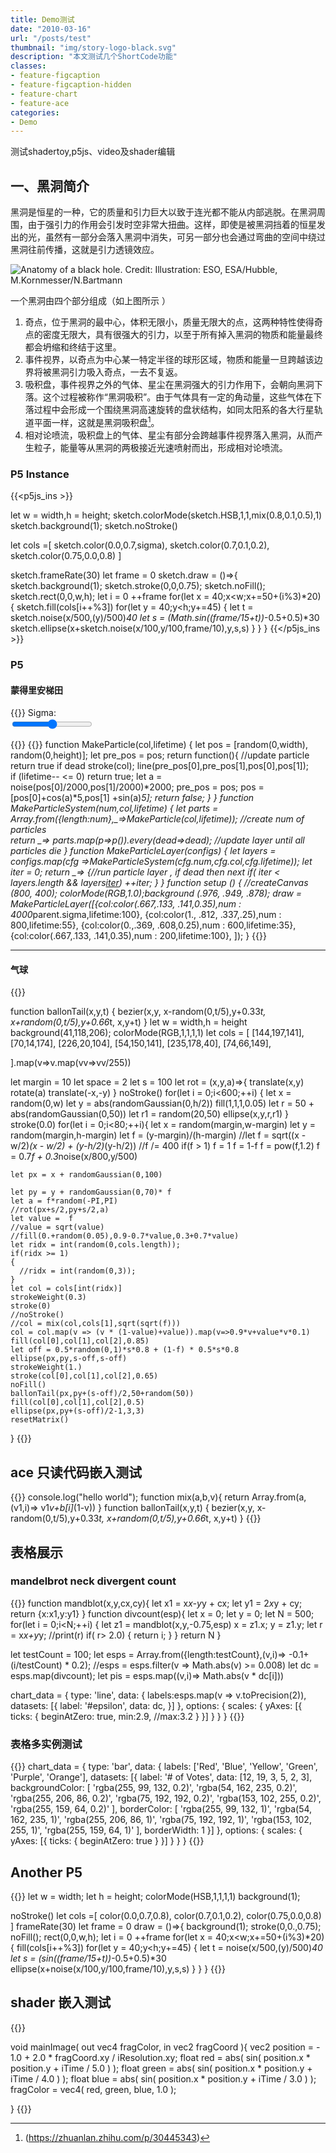 ```yaml
---
title: Demo测试
date: "2010-03-16"
url: "/posts/test"
thumbnail: "img/story-logo-black.svg"
description: "本文测试几个ShortCode功能"
classes:
- feature-figcaption
- feature-figcaption-hidden
- feature-chart
- feature-ace
categories:
- Demo
---
```

测试shadertoy,p5js、video及shader编辑
<!--more-->

## 一、黑洞简介
  

黑洞是恒星的一种，它的质量和引力巨大以致于连光都不能从内部逃脱。在黑洞周围，由于强引力的作用会引发时空非常大扭曲。这样，即使是被黑洞挡着的恒星发出的光，虽然有一部分会落入黑洞中消失，可另一部分也会通过弯曲的空间中绕过黑洞往前传播，这就是引力透镜效应。

![Anatomy of a black hole. Credit: Illustration: ESO, ESA/Hubble, M.Kornmesser/N.Bartmann](/img/blackhole/intro.jpg)


一个黑洞由四个部分组成（如上图所示 ）
  

1. 奇点，位于黑洞的最中心，体积无限小，质量无限大的点，这两种特性使得奇点的密度无限大，具有很强大的引力，以至于所有掉入黑洞的物质和能量最终都会坍缩和终结于这里。
1. 事件视界，以奇点为中心某一特定半径的球形区域，物质和能量一旦跨越该边界将被黑洞引力吸入奇点，一去不复返。
1. 吸积盘，事件视界之外的气体、星尘在黑洞强大的引力作用下，会朝向黑洞下落。这个过程被称作“黑洞吸积”。由于气体具有一定的角动量，这些气体在下落过程中会形成一个围绕黑洞高速旋转的盘状结构，如同太阳系的各大行星轨道平面一样，这就是黑洞吸积盘[^2]。
1. 相对论喷流，吸积盘上的气体、星尘有部分会跨越事件视界落入黑洞，从而产生粒子，能量等从黑洞的两极接近光速喷射而出，形成相对论喷流。  
[^2]:(https://zhuanlan.zhihu.com/p/30445343)



### P5 Instance
{{<p5js_ins  >}}


let w = width,h = height;
sketch.colorMode(sketch.HSB,1,1,mix(0.8,0.1,0.5),1)
sketch.background(1);
sketch.noStroke()

let cols =[
  sketch.color(0.0,0.7,sigma),
  sketch.color(0.7,0.1,0.2),
  sketch.color(0.75,0.0,0.8)
  ]

sketch.frameRate(30)
let frame = 0
sketch.draw = ()=>{
  sketch.background(1);
  sketch.stroke(0,0,0.75);
  sketch.noFill();
  sketch.rect(0,0,w,h);
  let i = 0
  ++frame
  for(let x = 40;x<w;x+=50+(i%3)*20)
  {
    sketch.fill(cols[i++%3])
    for(let y = 40;y<h;y+=45)
    {
      let t = sketch.noise(x/500,(y)/500)*40
      let s = (Math.sin((frame/15+t))*-0.5+0.5)*30 
      sketch.ellipse(x+sketch.noise(x/100,y/100,frame/10),y,s,s)
    }
  }
}
{{</p5js_ins >}}

### P5
#### 蒙得里安梯田
{{<rawhtml>}}
  Sigma: <span id="demo"></span><br>
  <input type="range" min="0" max="100" value="50" class="slider" id="myRange">
  
<script type="text/javascript" >
function mix(a,b,f){
  return a*f+(1-f)*b;
}  
var slider = document.getElementById("myRange");
var output = document.getElementById("demo");
run_interpolation = null
onSlideInput = function() {
  output.innerHTML = slider.value/100;
  sigma = (slider.value)/100.0;
  if(run_interpolation != null)
    run_interpolation();
}
slider.oninput = onSlideInput;
onSlideInput();

</script>
{{</rawhtml>}}
{{<p5js id=interpolation >}}
function MakeParticle(col,lifetime)
{
    let pos  = [random(0,width), random(0,height)]; let pre_pos = pos;
    return function(){ //update particle  return true if dead
      stroke(col); line(pre_pos[0],pre_pos[1],pos[0],pos[1]);     
      if (lifetime-- <= 0) return true;
      let a = noise(pos[0]/2000,pos[1]/2000)*2000;
      pre_pos = pos;
      pos = [pos[0]+cos(a)*5,pos[1] +sin(a)*5];
      return false;
    }
}
function MakeParticleSystem(num,col,lifetime)
{
    let parts = Array.from({length:num},_=>MakeParticle(col,lifetime)); //create num of particles   
    return  _=> parts.map(p=>p()).every(dead=>dead); //update layer until all particles die
}
function MakeParticleLayer(configs)
{
  let layers = configs.map(cfg =>MakeParticleSystem(cfg.num,cfg.col,cfg.lifetime));
  let iter = 0;
  return _=> {//run particle layer , if dead then next 
    if( iter < layers.length && layers[iter]()) ++iter;
  }
}
function setup () {
  //createCanvas (800, 400);
  colorMode(RGB,1.0);background (.976, .949, .878);
  draw = MakeParticleLayer([{col:color(.667,.133, .141,0.35),num : 4000*parent.sigma,lifetime:100},
      {col:color(1., .812, .337,.25),num : 800,lifetime:55},
      {col:color(0.,.369, .608,0.25),num : 600,lifetime:35},
      {col:color(.667,.133, .141,0.35),num : 200,lifetime:100},
    ]);
}
{{</p5js>}}

---

#### 气球
{{<p5js hideCode=false noSetup=true height=900 code-height=400 >}}

function ballonTail(x,y,t)
{
bezier(x,y,
       x-random(0,t/5),y+0.33*t,
       x+random(0,t/5),y+0.66*t,
       x,y+t)
}
let w = width,h = height
background(41,118,206);
colorMode(RGB,1,1,1,1)
let cols = [
  [144,197,141],  
  [70,14,174],
  [226,20,104], 
  [54,150,141],
  [235,178,40],
  [74,66,149],
  
].map(v=>v.map(vv=>vv/255))

let margin = 10
let space = 2
let s = 100
let rot = (x,y,a)=>{
  translate(x,y)
  rotate(a)
  translate(-x,-y)
}
noStroke()
for(let i = 0;i<600;++i)
{
  let x = random(0,w)
  let y = abs(randomGaussian(0,h/2))
  fill(1,1,1,0.05)
  let r = 50 + abs(randomGaussian(0,50))
  let r1 = random(20,50)
  ellipse(x,y,r,r1)
}
stroke(0.0)
for(let i = 0;i<80;++i){
  let x = random(margin,w-margin)
  let y = random(margin,h-margin)
  let f = (y-margin)/(h-margin)
    //let f = sqrt((x - w/2)*(x - w/2) + (y-h/2)*(y-h/2))
    //f /= 400
    if(f > 1) f = 1
    f = 1-f
    f = pow(f,1.2)
    f = 0.7*f + 0.3*noise(x/800,y/500)
    
    let px = x + randomGaussian(0,100)
    
    let py = y + randomGaussian(0,70)* f
    let a = f*random(-PI,PI)
    //rot(px+s/2,py+s/2,a)
    let value =  f
    //value = sqrt(value)
    //fill(0.+random(0.05),0.9-0.7*value,0.3+0.7*value)
    let ridx = int(random(0,cols.length));
    if(ridx >= 1)
    {
      //ridx = int(random(0,3));
    }
    let col = cols[int(ridx)]
    strokeWeight(0.3)
    stroke(0)
    //noStroke()
    //col = mix(col,cols[1],sqrt(sqrt(f)))
    col = col.map(v => (v * (1-value)+value)).map(v=>0.9*v+value*v*0.1)
    fill(col[0],col[1],col[2],0.85)
    let off = 0.5*random(0,1)*s*0.8 + (1-f) * 0.5*s*0.8
    ellipse(px,py,s-off,s-off)
    strokeWeight(1.)
    stroke(col[0],col[1],col[2],0.65)
    noFill()
    ballonTail(px,py+(s-off)/2,50+random(50))
    fill(col[0],col[1],col[2],0.5)
    ellipse(px,py+(s-off)/2-1,3,3)
    resetMatrix()
} 
{{</p5js >}}

## ace 只读代码嵌入测试
{{<ace height=300 readOnly=true >}}
console.log("hello world");
function mix(a,b,v){
return Array.from(a,(v1,i)=> v1*v+b[i]*(1-v))
}
function ballonTail(x,y,t)
{
bezier(x,y,
       x-random(0,t/5),y+0.33*t,
       x+random(0,t/5),y+0.66*t,
       x,y+t)
}
{{</ace>}}



## 表格展示
### mandelbrot neck divergent count
{{<chart code-height=360 height=300 hideCode=false >}}
function mandblot(x,y,cx,cy){
  let x1 = x*x-y*y + cx;
  let y1 = 2*x*y + cy;
  return {x:x1,y:y1}
}
function divcount(esp){
  let x = 0;
  let y = 0;
  let N = 500;
  for(let i = 0;i<N;++i)
  {
    let z1 = mandblot(x,y,-0.75,esp)
    x = z1.x;
    y = z1.y;
    let r = x*x+y*y;
    //print(r)
    if( r> 2.0)
    {
      return i;
    }
  }
  return N
}


let testCount = 100;
let esps = Array.from({length:testCount},(v,i)=> -0.1+(i/testCount) * 0.2);
//esps = esps.filter(v => Math.abs(v) >= 0.008)
let dc = esps.map(divcount);
let pis = esps.map((v,i)=> Math.abs(v * dc[i]))

chart_data = {
    type: 'line',
    data: {
    	labels:esps.map(v => v.toPrecision(2)),       
        datasets: [{
            label: '#epsilon',
            data: dc,
        }]
    },
    options: {
        scales: {
            yAxes: [{
                ticks: {
                    beginAtZero: true,
                    min:2.9,
                    //max:3.2
                }
            }]
        }
    }
}
{{</chart>}}
### 表格多实例测试
{{<chart code-height=360 height=300 hideCode=true >}}
chart_data =  {
  type: 'bar',
  data: {
      labels: ['Red', 'Blue', 'Yellow', 'Green', 'Purple', 'Orange'],
      datasets: [{
          label: '# of Votes',
          data: [12, 19, 3, 5, 2, 3],
          backgroundColor: [
              'rgba(255, 99, 132, 0.2)',
              'rgba(54, 162, 235, 0.2)',
              'rgba(255, 206, 86, 0.2)',
              'rgba(75, 192, 192, 0.2)',
              'rgba(153, 102, 255, 0.2)',
              'rgba(255, 159, 64, 0.2)'
          ],
          borderColor: [
              'rgba(255, 99, 132, 1)',
              'rgba(54, 162, 235, 1)',
              'rgba(255, 206, 86, 1)',
              'rgba(75, 192, 192, 1)',
              'rgba(153, 102, 255, 1)',
              'rgba(255, 159, 64, 1)'
          ],
          borderWidth: 1
      }]
  },
  options: {
      scales: {
          yAxes: [{
              ticks: {
                  beginAtZero: true
              }
          }]
      }
  }
}
{{</chart>}}
## Another P5
{{<p5js  noSetup=true hideCode=true >}}
let w = width;
let h = height;
colorMode(HSB,1,1,1,1)
background(1);

noStroke()
let cols =[
  color(0.0,0.7,0.8),
  color(0.7,0.1,0.2),
  color(0.75,0.0,0.8)
  ]
frameRate(30)
let frame = 0
draw = ()=>{
  background(1);
  stroke(0,0.,0.75);
  noFill();
  rect(0,0,w,h);
  let i = 0
  ++frame
  for(let x = 40;x<w;x+=50+(i%3)*20)
  {
    fill(cols[i++%3])
    for(let y = 40;y<h;y+=45)
    {
      let t = noise(x/500,(y)/500)*40
      let s = (sin((frame/15+t))*-0.5+0.5)*30 
      ellipse(x+noise(x/100,y/100,frame/10),y,s,s)
    }
  }
}
{{</p5js >}}

## shader 嵌入测试
{{<shader >}}

void mainImage( out vec4 fragColor, in vec2 fragCoord ){
  vec2 position = - 1.0 + 2.0 * fragCoord.xy / iResolution.xy;
  float red = abs( sin( position.x * position.y + iTime / 5.0 ) );
  float green = abs( sin( position.x * position.y + iTime / 4.0 ) );
  float blue = abs( sin( position.x * position.y + iTime / 3.0 ) );
  fragColor = vec4( red, green, blue, 1.0 );

}
{{</shader >}}


